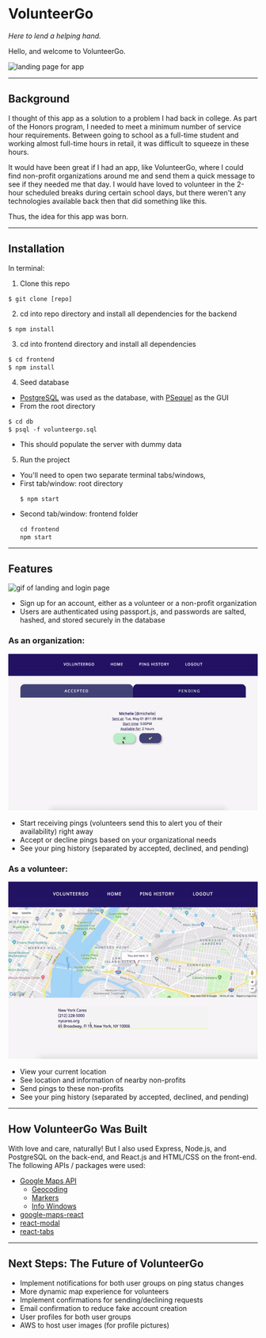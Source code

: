 # VolunteerGo
*Here to lend a helping hand.*

Hello, and welcome to VolunteerGo.

![landing page for app](https://imgur.com/jTPAnHz.png "VolunteerGo Landing Page")

--- 

## Background

I thought of this app as a solution to a problem I had back in college. As part of the Honors program, I needed to meet a minimum number of service hour requirements. Between going to school as a full-time student and working almost full-time hours in retail, it was difficult to squeeze in these hours.

It would have been great if I had an app, like VolunteerGo, where I could find non-profit organizations around me and send them a quick message to see if they needed me that day. I would have loved to volunteer in the 2-hour scheduled breaks during certain school days, but there weren't any technologies available back then that did something like this.

Thus, the idea for this app was born.

---

## Installation

In terminal:

1. Clone this repo 
```
$ git clone [repo]
```
2. cd into repo directory and install all dependencies for the backend
```
$ npm install
```
3. cd into frontend directory and install all dependencies
```
$ cd frontend
$ npm install
```
4. Seed database
  - [PostgreSQL](https://www.postgresql.org/) was used as the database, with [PSequel](http://www.psequel.com/) as the GUI
  - From the root directory
  ```
  $ cd db
  $ psql -f volunteergo.sql
  ```
  - This should populate the server with dummy data
5. Run the project
  - You'll need to open two separate terminal tabs/windows, 
  - First tab/window: root directory
    ```
    $ npm start
    ```
  - Second tab/window: frontend folder
    ```
    cd frontend
    npm start
    ```

---

## Features

  <img src="./frontend/public/preview/landing.gif" alt="gif of landing and login page" />
  
  * Sign up for an account, either as a volunteer or a non-profit organization
  * Users are authenticated using passport.js, and passwords are salted, hashed, and stored securely in the database

### __As an organization__:

  <img src="./frontend/public/preview/org.gif" alt="gif of organization feed" />
  
  - Start receiving pings (volunteers send this to alert you of their availability) right away
  - Accept or decline pings based on your organizational needs
  - See your ping history (separated by accepted, declined, and pending)
  
### __As a volunteer__:

  <img src="./frontend/public/preview/ping.gif" alt="gif of volunteer user sending a ping request" />
  
  - View your current location
  - See location and information of nearby non-profits
  - Send pings to these non-profits
  - See your ping history (separated by accepted, declined, and pending)

---

## How VolunteerGo Was Built

With love and care, naturally! But I also used Express, Node.js, and PostgreSQL on the back-end, and React.js and HTML/CSS on the front-end. The following APIs / packages were used:

* [Google Maps API](https://developers.google.com/maps/documentation/javascript/tutorial)
  * [Geocoding](https://developers.google.com/maps/documentation/javascript/geocoding)
  * [Markers](https://developers.google.com/maps/documentation/javascript/markers)
  * [Info Windows](https://developers.google.com/maps/documentation/javascript/infowindows)
* [google-maps-react](https://www.npmjs.com/package/google-maps-react)
* [react-modal](https://www.npmjs.com/package/react-modal)
* [react-tabs](https://www.npmjs.com/package/react-tabs)

---

## __Next Steps__: The Future of VolunteerGo

- Implement notifications for both user groups on ping status changes
- More dynamic map experience for volunteers
- Implement confirmations for sending/declining requests
- Email confirmation to reduce fake account creation
- User profiles for both user groups
- AWS to host user images (for profile pictures)
